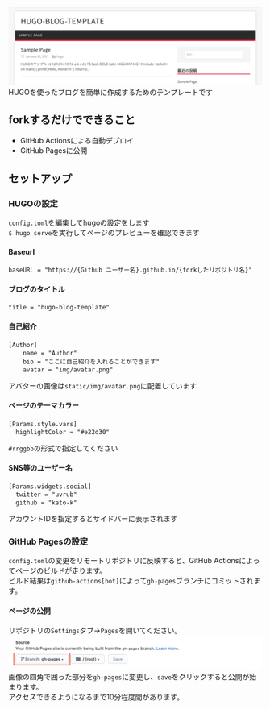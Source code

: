 ![top](./readme_resource/top.png)
HUGOを使ったブログを簡単に作成するためのテンプレートです


## forkするだけでできること
- GitHub Actionsによる自動デプロイ
- GitHub Pagesに公開

## セットアップ

### HUGOの設定
`config.toml`を編集してhugoの設定をします  
`$ hugo serve`を実行してページのプレビューを確認できます  

#### Baseurl
```
baseURL = "https://{Github ユーザー名}.github.io/{forkしたリポジトリ名}"
```
#### ブログのタイトル
```
title = "hugo-blog-template"
```

#### 自己紹介
```
[Author]
    name = "Author"
    bio = "ここに自己紹介を入れることができます"
    avatar = "img/avatar.png"
```
アバターの画像は`static/img/avatar.png`に配置しています

#### ページのテーマカラー
```
[Params.style.vars]
  highlightColor = "#e22d30"
```
`#rrggbb`の形式で指定してください

#### SNS等のユーザー名
```
[Params.widgets.social]
  twitter = "uvrub"
  github = "kato-k"
```
アカウントIDを指定するとサイドバーに表示されます

### GitHub Pagesの設定
`config.toml`の変更をリモートリポジトリに反映すると、GitHub Actionsによってページのビルドが走ります。  
ビルド結果は`github-actions[bot]`によって`gh-pages`ブランチにコミットされます。  

#### ページの公開
リポジトリの`Settings`タブ→`Pages`を開いてください。  
![publish](./readme_resource/gh-pages.png)
画像の四角で囲った部分を`gh-pages`に変更し、`save`をクリックすると公開が始まります。  
アクセスできるようになるまで10分程度間があります。